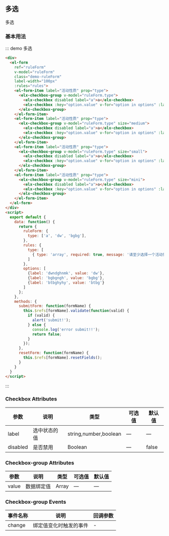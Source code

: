## 多选

多选

### 基本用法


::: demo 多选
```html
<div>
  <el-form
    ref="ruleForm"
    v-model="ruleForm"
    class="demo-ruleForm"
    label-width="100px"
    :rules="rules">
    <el-form-item label="活动性质" prop="type">
      <elx-checkbox-group v-model="ruleForm.type">
        <elx-checkbox disabled label="a">a</elx-checkbox>
        <elx-checkbox :key="option.value" v-for="option in options" :label="option.value">{{option.label}}</elx-checkbox>
      </elx-checkbox-group>
    </el-form-item>
    <el-form-item label="活动性质" prop="type">
      <elx-checkbox-group v-model="ruleForm.type" size="medium">
        <elx-checkbox disabled label="a">a</elx-checkbox>
        <elx-checkbox :key="option.value" v-for="option in options" :label="option.value">{{option.label}}</elx-checkbox>
      </elx-checkbox-group>
    </el-form-item>
    <el-form-item label="活动性质" prop="type">
      <elx-checkbox-group v-model="ruleForm.type" size="small">
        <elx-checkbox disabled label="a">a</elx-checkbox>
        <elx-checkbox :key="option.value" v-for="option in options" :label="option.value">{{option.label}}</elx-checkbox>
      </elx-checkbox-group>
    </el-form-item>
    <el-form-item label="活动性质" prop="type">
      <elx-checkbox-group v-model="ruleForm.type" size="mini">
        <elx-checkbox disabled label="a">a</elx-checkbox>
        <elx-checkbox :key="option.value" v-for="option in options" :label="option.value">{{option.label}}</elx-checkbox>
      </elx-checkbox-group>
    </el-form-item>
  </el-form>
</div>
<script>
  export default {
    data: function() {
      return {
        ruleForm: {
          type: ['a', 'dw', 'bgbg'],
        },
        rules: {
          type: [
            { type: 'array', required: true, message: '请至少选择一个活动性质', trigger: 'change' }
          ]
        },
        options: [
          {label: 'dwndghnmk', value: 'dw'},
          {label: 'bgbgngh', value: 'bgbg'},
          {label: 'btbghyhy', value: 'btbg'}
        ]
      };
    },
    methods: {
      submitForm: function(formName) {
        this.$refs[formName].validate(function(valid) {
          if (valid) {
            alert('submit!');
          } else {
            console.log('error submit!!');
            return false;
          }
        });
      },
      resetForm: function(formName) {
        this.$refs[formName].resetFields();
      }
    }
  }
</script>

```
:::

### Checkbox Attributes
| 参数      | 说明    | 类型      | 可选值       | 默认值   |
|---------- |-------- |---------- |-------------  |-------- |
| label | 选中状态的值 | string,number,boolean | — | — |
| disabled | 是否禁用 | Boolean | — | false |

### Checkbox-group Attributes
| 参数      | 说明    | 类型      | 可选值       | 默认值   |
|---------- |-------- |---------- |-------------  |-------- |
| value | 数据绑定值 | Array | — | — |

### Checkbox-group Events
| 事件名称 | 说明 | 回调参数 |
|---------- |-------- |---------- |
| change | 绑定值变化时触发的事件 | - |

